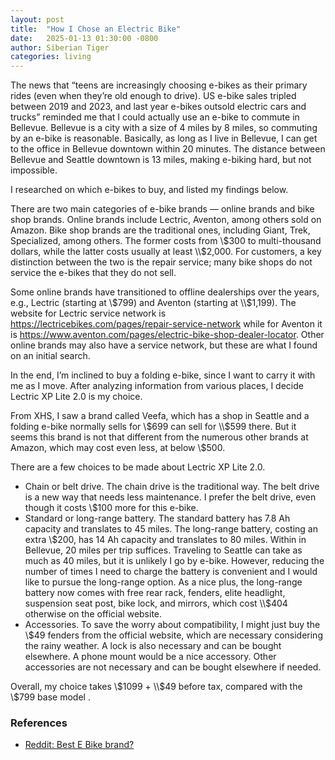 ```yaml
---
layout: post
title:  "How I Chose an Electric Bike"
date:   2025-01-13 01:30:00 -0800
author: Siberian Tiger
categories: living
---
```


The news that “teens are increasingly choosing e-bikes as their primary rides (even when they’re old enough to drive). US e-bike sales tripled between 2019 and 2023, and last year e-bikes outsold electric cars and trucks” reminded me that I could actually use an e-bike to commute in Bellevue. Bellevue is a city with a size of 4 miles by 8 miles, so commuting by an e-bike is reasonable. Basically, as long as I live in Bellevue, I can get to the office in Bellevue downtown within 20 minutes. The distance between Bellevue and Seattle downtown is 13 miles, making e-biking hard, but not impossible.

I researched on which e-bikes to buy, and listed my findings below.

There are two main categories of e-bike brands — online brands and bike shop brands. Online brands include Lectric, Aventon, among others sold on Amazon. Bike shop brands are the traditional ones, including Giant, Trek, Specialized, among others. The former costs from \\$300 to multi-thousand dollars, while the latter costs usually at least \\$2,000. For customers, a key distinction between the two is the repair service; many bike shops do not service the e-bikes that they do not sell.

Some online brands have transitioned to offline dealerships over the years, e.g., Lectric (starting at \\$799) and Aventon (starting at \\$1,199). The website for Lectric service network is https://lectricebikes.com/pages/repair-service-network while for Aventon it is https://www.aventon.com/pages/electric-bike-shop-dealer-locator. Other online brands may also have a service network, but these are what I found on an initial search.

In the end, I’m inclined to buy a folding e-bike, since I want to carry it with me as I move. After analyzing information from various places, I decide Lectric XP Lite 2.0 is my choice.

From XHS, I saw a brand called Veefa, which has a shop in Seattle and a folding e-bike normally sells for \\$699 can sell for \\$599 there. But it seems this brand is not that different from the numerous other brands at Amazon, which may cost even less, at below \\$500.

There are a few choices to be made about Lectric XP Lite 2.0.

- Chain or belt drive. The chain drive is the traditional way. The belt drive is a new way that needs less maintenance. I prefer the belt drive, even though it costs \\$100 more for this e-bike.
- Standard or long-range battery. The standard battery has 7.8 Ah capacity and translates to 45 miles. The long-range battery, costing an extra \\$200, has 14 Ah capacity and translates to 80 miles. Within in Bellevue, 20 miles per trip suffices. Traveling to Seattle can take as much as 40 miles, but it is unlikely I go by e-bike. However, reducing the number of times I need to charge the battery is convenient and I would like to pursue the long-range option. As a nice plus, the long-range battery now comes with free rear rack, fenders, elite headlight, suspension seat post, bike lock, and mirrors, which cost \\$404 otherwise on the official website.
- Accessories. To save the worry about compatibility, I might just buy the \\$49 fenders from the official website, which are necessary considering the rainy weather. A lock is also necessary and can be bought elsewhere. A phone mount would be a nice accessory. Other accessories are not necessary and can be bought elsewhere if needed.

Overall, my choice takes \\$1099 + \\$49 before tax, compared with the \\$799 base model .

### References

- [Reddit: Best E Bike brand?](https://www.reddit.com/r/ebikes/comments/13bgbdn/best_e_bike_brand/)
